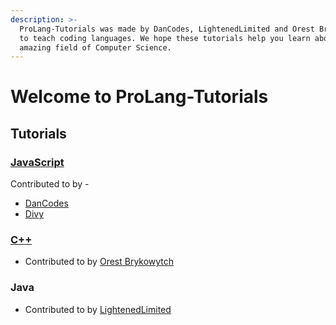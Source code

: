 ```yaml
---
description: >-
  ProLang-Tutorials was made by DanCodes, LightenedLimited and Orest Brykowytch
  to teach coding languages. We hope these tutorials help you learn about the
  amazing field of Computer Science.
---
```


# Welcome to ProLang-Tutorials

## Tutorials

### [JavaScript](javascript/)

Contributed to by -

* [DanCodes](https://dancodes.online)
* [Divy](https://divy.work)

### [C++](cpp/)

* Contributed to by [Orest Brykowytch](https://orestbrykowytch.github.io)

### Java

* Contributed to by [LightenedLimited](https://github.com/LightenedLimited)

